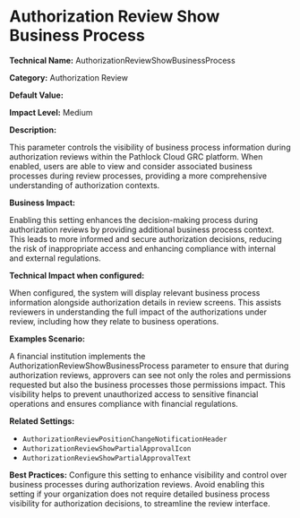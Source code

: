 # Authorization Review Show Business Process

**Technical Name:** AuthorizationReviewShowBusinessProcess

**Category:** Authorization Review

**Default Value:**

**Impact Level:** Medium

**Description:**

This parameter controls the visibility of business process information during authorization reviews within the Pathlock Cloud GRC platform. When enabled, users are able to view and consider associated business processes during review processes, providing a more comprehensive understanding of authorization contexts.

**Business Impact:**

Enabling this setting enhances the decision-making process during authorization reviews by providing additional business process context. This leads to more informed and secure authorization decisions, reducing the risk of inappropriate access and enhancing compliance with internal and external regulations.

**Technical Impact when configured:**

When configured, the system will display relevant business process information alongside authorization details in review screens. This assists reviewers in understanding the full impact of the authorizations under review, including how they relate to business operations.

**Examples Scenario:**

A financial institution implements the AuthorizationReviewShowBusinessProcess parameter to ensure that during authorization reviews, approvers can see not only the roles and permissions requested but also the business processes those permissions impact. This visibility helps to prevent unauthorized access to sensitive financial operations and ensures compliance with financial regulations.

**Related Settings:**

- `AuthorizationReviewPositionChangeNotificationHeader`
- `AuthorizationReviewShowPartialApprovalIcon`
- `AuthorizationReviewShowPartialApprovalText`

**Best Practices:** Configure this setting to enhance visibility and control over business processes during authorization reviews. Avoid enabling this setting if your organization does not require detailed business process visibility for authorization decisions, to streamline the review interface.